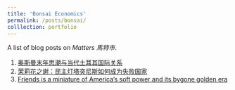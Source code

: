 ```yaml
---
title: 'Bonsai Economics'
permalink: /posts/bonsai/
colllection: portfolio
---
```


A list of blog posts on *Matters 馬特市*.
1. [奥斯曼末年思潮与当代土耳其国际关系](https://matters.news/@12Roll/355508-%E5%A5%A5%E6%96%AF%E6%9B%BC%E6%9C%AB%E5%B9%B4%E6%80%9D%E6%BD%AE%E4%B8%8E%E5%BD%93%E4%BB%A3%E5%9C%9F%E8%80%B3%E5%85%B6%E5%9B%BD%E9%99%85%E5%85%B3%E7%B3%BB-bafybeif4kxwfn4grrpjf72wgvxfqie2hsojbepnsuold2svi4g7uaqzbdi)
2. [茉莉花之谢：民主灯塔突尼斯如何成为失败国家](https://matters.news/@12Roll/355507-%E8%8C%89%E8%8E%89%E8%8A%B1%E4%B9%8B%E8%B0%A2-%E6%B0%91%E4%B8%BB%E7%81%AF%E5%A1%94%E7%AA%81%E5%B0%BC%E6%96%AF%E5%A6%82%E4%BD%95%E6%88%90%E4%B8%BA%E5%A4%B1%E8%B4%A5%E5%9B%BD%E5%AE%B6-bafybeicax4tqy3apwih2ykblrk5uaw76zu42ii6bbathaf7ifrnbakvv2e)
3. [Friends is a miniature of America’s soft power and its bygone golden era](https://matters.news/@12Roll/355510-friends-is-a-miniature-of-america-s-soft-power-and-its-bygone-golden-era-bafybeihayogf5ytrdpu7xmv2iw6ye4il7kcan3ma5ceuhsahh7cp67muq4)
